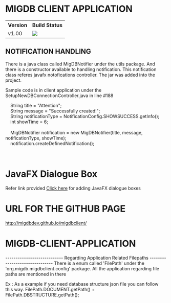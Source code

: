 <h1>MIGDB CLIENT APPLICATION</h1>
<table class="tg">
  <tr>
    <th class="tg-yw4l">Version</th>
    <th class="tg-yw4l">Build Status</th>
  </tr>
  <tr>
    <td class="tg-yw4l">v1.00</td>
    <td class="tg-yw4l">
    <img src="https://travis-ci.org/migdbdev/migdbclient.svg?branch=master"/>
    </td>
  </tr>
</table>
<h2> NOTIFICATION HANDLING </h2>
<p> There is a java class called MigDBNotifier under the utils package. And there is a constructor available to handling notification. This notification class referes javafx notofications controller. The jar was added into the project.</p>

<p> Sample code is in client application under the SetupNewDBConnectionController.java in line #188 </p>

<p>&nbsp;&nbsp;&nbsp;&nbsp;String title = "Attention";</br>
   &nbsp;&nbsp;&nbsp;&nbsp;String message = "Successfully created!";</br>
   &nbsp;&nbsp;&nbsp;&nbsp;String notificationType = NotificationConfig.SHOWSUCCESS.getInfo();</br>
   &nbsp;&nbsp;&nbsp;&nbsp;int showTime = 6;</br>
			</br>
   &nbsp;&nbsp;&nbsp;&nbsp;MigDBNotifier notification = new MigDBNotifier(title, message, notificationType, showTime);</br>
   &nbsp;&nbsp;&nbsp;&nbsp;notification.createDefinedNotification();</p></br>

<h1> JavaFX Dialogue Box </h1>
<p>Refer link provided <a href = "http://code.makery.ch/blog/javafx-dialogs-official/">Click here</a> for adding JavaFX dialogue boxes</p>

<h1>  URL FOR THE GITHUB PAGE </h1>
<p><a href="http://migdbdev.github.io/migdbclient/">http://migdbdev.github.io/migdbclient/</a></p>

<h1>MIGDB-CLIENT-APPLICATION</h1>


---------------------------- Regarding Application Related Filepaths -------------------------------
There is a enum called 'FilePath' under the 'org.migdb.migdbclient.config' package. All the application regarding file paths are mentioned in there

Ex : As a example if you need database structure json file you can follow this way. FilePath.DOCUMENT.getPath() + FilePath.DBSTRUCTURE.getPath();
